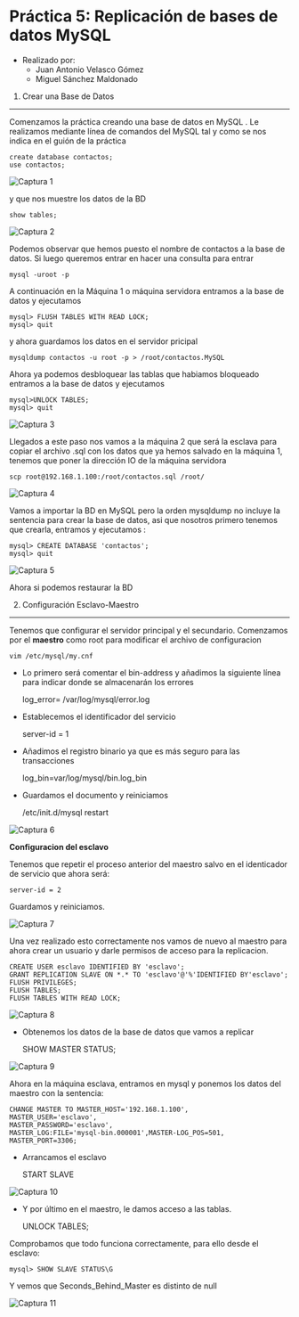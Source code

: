 **Práctica 5:** Replicación de bases de datos MySQL
==================

- Realizado por:
	+ Juan Antonio Velasco Gómez
	+ Miguel Sánchez Maldonado

1. Crear una Base de Datos 
------------------

Comenzamos la práctica creando una base de datos en MySQL .
Le realizamos mediante línea de comandos del MySQL tal y como se nos indica en el guión de la práctica

	create database contactos;
	use contactos;

![Captura 1](images/tablacontactos.png)

y que nos muestre los datos de la BD

    show tables;

![Captura 2](images/datos2.png)

Podemos observar que hemos puesto el nombre de contactos a la base de datos.
Si luego queremos entrar en hacer una consulta para entrar

    mysql -uroot -p
    
A continuación en la Máquina 1 o máquina servidora entramos a la base de datos y ejecutamos

	mysql> FLUSH TABLES WITH READ LOCK;
	mysql> quit
    
y ahora guardamos los datos en el servidor pricipal

    mysqldump contactos -u root -p > /root/contactos.MySQL

Ahora ya podemos desbloquear las tablas que habiamos bloqueado
entramos a la base de datos y ejecutamos

	mysql>UNLOCK TABLES;
	mysql> quit
    
![Captura 3](images/mysqldumb3.png)

Llegados a este paso nos vamos a la máquina 2 que será la esclava para copiar el archivo .sql con los 
datos que ya hemos salvado en la máquina 1, tenemos que poner la dirección IO de la máquina servidora
    
    scp root@192.168.1.100:/root/contactos.sql /root/

![Captura 4](images/copiascp.png)

Vamos a importar la BD en MySQL pero la orden mysqldump no incluye la sentencia para crear la 
base de datos, asi que nosotros primero tenemos que crearla, entramos y ejecutamos :

	mysql> CREATE DATABASE 'contactos';
	mysql> quit

![Captura 5](images/copiascp1.png)
    
    
Ahora si podemos restaurar la BD

2. Configuración Esclavo-Maestro 
------------------

Tenemos que configurar el servidor principal y el secundario.
Comenzamos por el **maestro** como root para modificar el archivo de configuracion

	vim /etc/mysql/my.cnf
    
- Lo primero será comentar el bin-address y añadimos la siguiente línea para indicar donde se almacenarán los errores

	log_error= /var/log/mysql/error.log

- Establecemos el identificador del servicio

	server-id = 1 

- Añadimos el registro binario ya que es más seguro para las transacciones

	log_bin=var/log/mysql/bin.log_bin
	
- Guardamos el documento y reiniciamos

	/etc/init.d/mysql restart

![Captura 6](images/confmaestro.png)
	
**Configuracion del esclavo**

Tenemos que repetir el proceso anterior del maestro salvo en el identicador de servicio que ahora será:

	server-id = 2

Guardamos y reiniciamos.

![Captura 7](images/confesclavo.png)

Una vez realizado esto correctamente nos vamos de nuevo al maestro para ahora crear un usuario y
darle permisos de acceso para la replicacion.

	CREATE USER esclavo IDENTIFIED BY 'esclavo';
	GRANT REPLICATION SLAVE ON *.* TO 'esclavo'@'%'IDENTIFIED BY'esclavo';
	FLUSH PRIVILEGES;
	FLUSH TABLES;
	FLUSH TABLES WITH READ LOCK;
     
![Captura 8](images/maestrocreauser.png)


- Obtenemos los datos de la base de datos que vamos a replicar

	SHOW MASTER STATUS;

![Captura 9](images/showmasterstatus.png)
    
Ahora en la máquina esclava, entramos en mysql y ponemos los datos del maestro con la sentencia:

	CHANGE MASTER TO MASTER_HOST='192.168.1.100',
	MASTER_USER='esclavo',
	MASTER_PASSWORD='esclavo',
	MASTER_LOG:FILE='mysql-bin.000001',MASTER-LOG_POS=501,
	MASTER_PORT=3306;

- Arrancamos el esclavo

	START SLAVE

![Captura 10](images/startslave.png)

- Y por último en el maestro, le damos acceso a las tablas.

	UNLOCK TABLES;

Comprobamos que todo funciona correctamente, para ello desde el esclavo:

	mysql> SHOW SLAVE STATUS\G

 Y vemos que Seconds_Behind_Master es distinto de null

![Captura 11](images/showslavestatus.png)